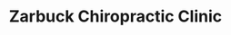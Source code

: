 ---
title: "Zarbuck Chiropractic Clinic"
url: /urbana/zarbuck-chiropractic-clinic/
shop: massage
---